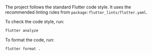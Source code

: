 
The project follows the standard Flutter code style. It uses the recommended linting rules from `package:flutter_lints/flutter.yaml`.

To check the code style, run:

```bash
flutter analyze
```

To format the code, run:

```bash
flutter format .
```
